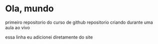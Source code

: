 # Ola, mundo
 primeiro repositorio do curso de github
 repositorio criando durante uma aula ao vivo
 
 essa linha eu adicionei diretamente do site
